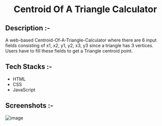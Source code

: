 # <p align="center">Centroid Of A Triangle Calculator</p>

## Description :-

A web-based Centroid-Of-A-Triangle-Calculator where there are 6 input fields consisting of x1, x2, y1, y2, x3, y3 since a triangle has 3 vertices.
Users have to fill these fields to get a Triangle centroid point. 

## Tech Stacks :-

- HTML
- CSS
- JavaScript

## Screenshots :-

![image](https://github.com/user-attachments/assets/bb8139bd-0245-411f-be14-6ffdda3b880e)
